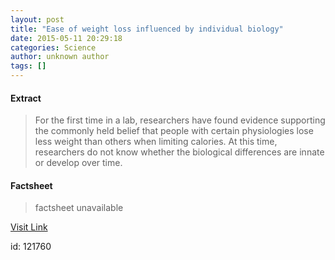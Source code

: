 ```yaml
---
layout: post
title: "Ease of weight loss influenced by individual biology"
date: 2015-05-11 20:29:18
categories: Science
author: unknown author
tags: []
---
```



#### Extract
>For the first time in a lab, researchers have found evidence supporting the commonly held belief that people with certain physiologies lose less weight than others when limiting calories. At this time, researchers do not know whether the biological differences are innate or develop over time.

#### Factsheet
>factsheet unavailable

[Visit Link](http://feeds.sciencedaily.com/~r/sciencedaily/~3/v3GPN2dA9tk/150511162918.htm)

id:  121760
